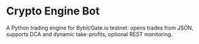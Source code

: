 # Crypto Engine Bot
A Python trading engine for Bybit/Gate.io testnet: opens trades from JSON,
supports DCA and dynamic take-profits, optional REST monitoring.
